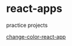 # react-apps

practice projects

[change-color-react-app](https://paolojr90.github.io/react-apps/change-color-react/)
